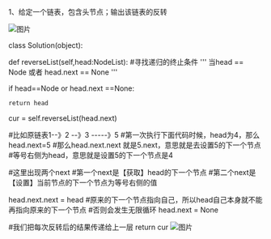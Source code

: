 1、给定一个链表，包含头节点；输出该链表的反转

![图片](https://user-images.githubusercontent.com/38878365/180464937-6bb2afe1-7bfb-44e7-ad7b-e3f241c99b43.png)


class Solution(object):

  def reverseList(self,head:NodeList):
  #寻找递归的终止条件
  '''
  当head == Node 或者 head.next == None
  '''
  
  if head==Node or head.next ==None:
  
    return head
  
  cur = self.reverseList(head.next)
  
  #比如原链表1--》2 --》3 -----》5
  #第一次执行下面代码时候，head为4，那么head.next=5
  #那么head.next.next 就是5.next，意思就是去设置5的下一个节点
  #等号右侧为head，意思就是设置5的下一个节点是4
  
  
  #这里出现两个next
  #第一个next是【获取】head的下一个节点
  #第二个next是【设置】当前节点的下一个节点为等号右侧的值
  
  head.next.next = head
  #原来的下一个节点指向自己，所以head自己本身就不能再指向原来的下一个节点
  #否则会发生无限循环
  head.next = None
  
  #我们把每次反转后的结果传递给上一层
  return cur
![图片](https://user-images.githubusercontent.com/38878365/180638795-31034a6f-61e9-44a9-b67d-2d22a10c8a8e.png)
